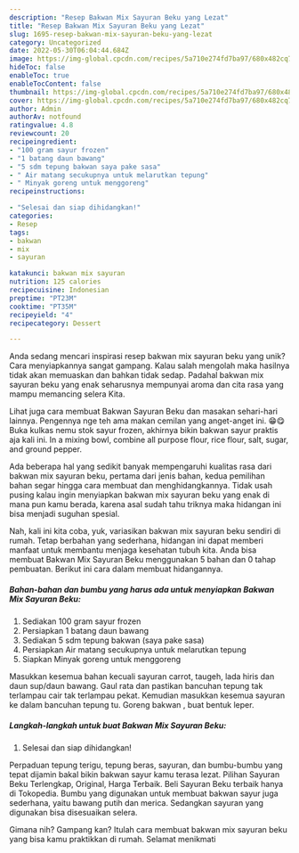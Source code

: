 ```yaml
---
description: "Resep Bakwan Mix Sayuran Beku yang Lezat"
title: "Resep Bakwan Mix Sayuran Beku yang Lezat"
slug: 1695-resep-bakwan-mix-sayuran-beku-yang-lezat
category: Uncategorized
date: 2022-05-30T06:04:44.684Z
image: https://img-global.cpcdn.com/recipes/5a710e274fd7ba97/680x482cq70/bakwan-mix-sayuran-beku-foto-resep-utama.jpg
hideToc: false
enableToc: true
enableTocContent: false
thumbnail: https://img-global.cpcdn.com/recipes/5a710e274fd7ba97/680x482cq70/bakwan-mix-sayuran-beku-foto-resep-utama.jpg
cover: https://img-global.cpcdn.com/recipes/5a710e274fd7ba97/680x482cq70/bakwan-mix-sayuran-beku-foto-resep-utama.jpg
author: Admin
authorAv: notfound
ratingvalue: 4.8
reviewcount: 20
recipeingredient:
- "100 gram sayur frozen"
- "1 batang daun bawang"
- "5 sdm tepung bakwan saya pake sasa"
- " Air matang secukupnya untuk melarutkan tepung"
- " Minyak goreng untuk menggoreng"
recipeinstructions:

- "Selesai dan siap dihidangkan!"
categories:
- Resep
tags:
- bakwan
- mix
- sayuran

katakunci: bakwan mix sayuran 
nutrition: 125 calories
recipecuisine: Indonesian
preptime: "PT23M"
cooktime: "PT35M"
recipeyield: "4"
recipecategory: Dessert

---
```





Anda sedang mencari inspirasi resep bakwan mix sayuran beku yang unik? Cara menyiapkannya sangat gampang. Kalau salah mengolah maka hasilnya tidak akan memuaskan dan bahkan tidak sedap. Padahal bakwan mix sayuran beku yang enak seharusnya mempunyai aroma dan cita rasa yang mampu memancing selera Kita.





Lihat juga cara membuat Bakwan Sayuran Beku dan masakan sehari-hari lainnya. Pengennya nge teh ama makan cemilan yang anget-anget ini. 😁😋 Buka kulkas nemu stok sayur frozen, akhirnya bikin bakwan sayur praktis aja kali ini. In a mixing bowl, combine all purpose flour, rice flour, salt, sugar, and ground pepper.

Ada beberapa hal yang sedikit banyak mempengaruhi kualitas rasa dari bakwan mix sayuran beku, pertama dari jenis bahan, kedua pemilihan bahan segar hingga cara membuat dan menghidangkannya. Tidak usah pusing kalau ingin menyiapkan bakwan mix sayuran beku yang enak di mana pun kamu berada, karena asal sudah tahu triknya maka hidangan ini bisa menjadi suguhan spesial.






Nah, kali ini kita coba, yuk, variasikan bakwan mix sayuran beku sendiri di rumah. Tetap berbahan yang sederhana, hidangan ini dapat memberi manfaat untuk membantu menjaga kesehatan tubuh kita. Anda bisa membuat Bakwan Mix Sayuran Beku menggunakan 5 bahan dan 0 tahap pembuatan. Berikut ini cara dalam membuat hidangannya.

<!--inarticleads1-->

##### Bahan-bahan dan bumbu yang harus ada untuk menyiapkan Bakwan Mix Sayuran Beku:

1. Sediakan 100 gram sayur frozen
1. Persiapkan 1 batang daun bawang
1. Sediakan 5 sdm tepung bakwan (saya pake sasa)
1. Persiapkan  Air matang secukupnya untuk melarutkan tepung
1. Siapkan  Minyak goreng untuk menggoreng


Masukkan kesemua bahan kecuali sayuran carrot, taugeh, lada hiris dan daun sup/daun bawang. Gaul rata dan pastikan bancuhan tepung tak terlampau cair tak terlampau pekat. Kemudian masukkan kesemua sayuran ke dalam bancuhan tepung tu. Goreng bakwan , buat bentuk leper. 

<!--inarticleads2-->

##### Langkah-langkah untuk buat Bakwan Mix Sayuran Beku:


1. Selesai dan siap dihidangkan!

Perpaduan tepung terigu, tepung beras, sayuran, dan bumbu-bumbu yang tepat dijamin bakal bikin bakwan sayur kamu terasa lezat. Pilihan Sayuran Beku Terlengkap, Original, Harga Terbaik. Beli Sayuran Beku terbaik hanya di Tokopedia. Bumbu yang digunakan untuk membuat bakwan sayur juga sederhana, yaitu bawang putih dan merica. Sedangkan sayuran yang digunakan bisa disesuaikan selera. 

Gimana nih? Gampang kan? Itulah cara membuat bakwan mix sayuran beku yang bisa kamu praktikkan di rumah. Selamat menikmati
